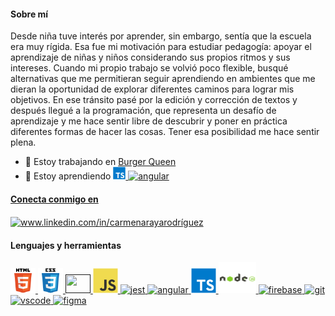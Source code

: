 

<!--
**CarmenArayaRodriguez/CarmenArayaRodriguez** is a ✨ _special_ ✨ repository because its `README.md` (this file) appears on your GitHub profile.

Here are some ideas to get you started:

- 🔭 I’m currently working on ...
- 🌱 I’m currently learning ...
- 👯 I’m looking to collaborate on ...
- 🤔 I’m looking for help with ...
- 💬 Ask me about ...
- 📫 How to reach me: ...
- 😄 Pronouns: ...
- ⚡ Fun fact: ...
-->
<h4>Sobre mí</h4>
<p>Desde niña tuve interés por aprender, sin embargo, sentía que la escuela era muy rígida. Esa fue mi motivación para estudiar pedagogía: apoyar el aprendizaje de niñas y niños considerando sus propios ritmos y sus intereses. Cuando mi propio trabajo se volvió poco flexible, busqué alternativas que me permitieran seguir aprendiendo en ambientes que me dieran la oportunidad de explorar diferentes caminos para lograr mis objetivos. En ese tránsito pasé por la edición y corrección de textos y después llegué a la programación, que representa un desafío de aprendizaje y me hace sentir libre de descubrir y poner en práctica diferentes formas de hacer las cosas. Tener esa posibilidad me hace sentir plena.</p>

- 🔭 Estoy trabajando en [Burger Queen](https://github.com/CarmenArayaRodriguez/DEV003-burger-queen-api-client)
- 🌱 Estoy aprendiendo <a href="https://www.typescriptlang.org/" target="_blank" rel="noreferrer"> <img src="https://raw.githubusercontent.com/devicons/devicon/master/icons/typescript/typescript-original.svg" alt="typescript" width="20" height="20"/> </a> <a href="https://angular.io" target="_blank" rel="noreferrer"> <img src="https://angular.io/assets/images/logos/angular/angular.svg" alt="angular" width="20" height="20"/> </a> <a href="https://www.w3schools.com/css/" target="_blank" rel="noreferrer">

<h4 align="left">Conecta conmigo en</h4>
<p align="left">
<a href="https://www.linkedin.com/in/carmenarayarodr%C3%ADguez/ target="blank"><img align="center" src="https://raw.githubusercontent.com/rahuldkjain/github-profile-readme-generator/master/src/images/icons/Social/linked-in-alt.svg" alt="www.linkedin.com/in/carmenarayarodríguez" height="20" width="30" /></a>
</p>

<h4 align="left">Lenguajes y herramientas</h4>
                
<p align="left"> 
<a href="https://www.w3.org/html/" target="_blank" rel="noreferrer"> <img src="https://raw.githubusercontent.com/devicons/devicon/master/icons/html5/html5-original-wordmark.svg" alt="html5" width="40" height="40"/> </a>
<a href="https://www.w3schools.com/css/" target="_blank" rel="noreferrer"> <img src="https://raw.githubusercontent.com/devicons/devicon/master/icons/css3/css3-original-wordmark.svg" alt="css3" width="40" height="40"/> </a>  
<a href="" target="_blank" rel="noreferrer"> <img src="https://raw.githubusercontent.com/detain/svg-logos/master/svg/markdown.svg" alt="" width="40" height="30"/> </a>
<a href="https://developer.mozilla.org/en-US/docs/Web/JavaScript" target="_blank" rel="noreferrer"> <img src="https://raw.githubusercontent.com/devicons/devicon/master/icons/javascript/javascript-original.svg" alt="javascript" width="40" height="40"/> </a> 
<a href="https://jestjs.io" target="_blank" rel="noreferrer"> <img src="https://www.vectorlogo.zone/logos/jestjsio/jestjsio-icon.svg" alt="jest" width="40" height="40"/> </a> 
<a href="https://angular.io" target="_blank" rel="noreferrer"> <img src="https://angular.io/assets/images/logos/angular/angular.svg" alt="angular" width="40" height="40"/> </a>
<a href="https://www.typescriptlang.org/" target="_blank" rel="noreferrer"> <img src="https://raw.githubusercontent.com/devicons/devicon/master/icons/typescript/typescript-original.svg" alt="typescript" width="40" height="40"/> </a>
<a href="https://nodejs.org" target="_blank" rel="noreferrer"> <img src="https://raw.githubusercontent.com/devicons/devicon/master/icons/nodejs/nodejs-original-wordmark.svg" alt="nodejs" width="60" height="50"/> </a>
<a href="https://firebase.google.com/" target="_blank" rel="noreferrer"> <img src="https://www.vectorlogo.zone/logos/firebase/firebase-icon.svg" alt="firebase" width="40" height="40"/> </a>
<a href="https://git-scm.com/" target="_blank" rel="noreferrer"> <img src="https://www.vectorlogo.zone/logos/git-scm/git-scm-icon.svg" alt="git" width="40" height="40"/> </a>
<a href="https://code.visualstudio.com/" target="_blank" rel="noreferrer"> <img src="https://img.icons8.com/fluent/40/000000/visual-studio-code-2019.png" alt="vscode" width="40" height="40"/> </a>
<a href="https://www.figma.com/" target="_blank" rel="noreferrer"> <img src="https://www.vectorlogo.zone/logos/figma/figma-icon.svg" alt="figma" width="40" height="40"/> </a>
